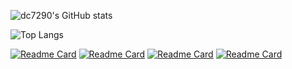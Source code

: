 ![dc7290's GitHub stats](https://github-readme-stats.vercel.app/api?username=dc7290&theme=cobalt)

![Top Langs](https://github-readme-stats.vercel.app/api/top-langs/?username=dc7290&layout=compact&theme=cobalt)

[![Readme Card](https://github-readme-stats.vercel.app/api/pin/?username=dc7290&repo=next-export-optimize-images&theme=cobalt)](https://github.com/dc7290/next-export-optimize-images)
[![Readme Card](https://github-readme-stats.vercel.app/api/pin/?username=dc7290&repo=nextjs-microcms-blog&theme=cobalt)](https://github.com/dc7290/nextjs-microcms-blog)
[![Readme Card](https://github-readme-stats.vercel.app/api/pin/?username=dc7290&repo=astro-fonts-next&theme=cobalt)](https://github.com/dc7290/astro-fonts-next)
[![Readme Card](https://github-readme-stats.vercel.app/api/pin/?username=dc7290&repo=template-ejs-loader&theme=cobalt)](https://github.com/dc7290/template-ejs-loader)
